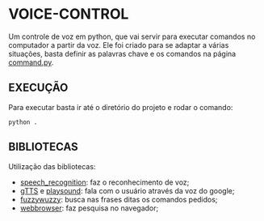 # VOICE-CONTROL

Um controle de voz em python, que vai servir para executar comandos no computador a partir da voz. Ele foi criado para se adaptar a várias situações, basta definir as palavras chave e os comandos na página [command.py](./modules/command.py).

## EXECUÇÃO

Para executar basta ir até o diretório do projeto e rodar o comando:
```
python .
```

## BIBLIOTECAS

Utilização das bibliotecas:

- [speech_recognition](https://pypi.org/project/SpeechRecognition/): faz o reconhecimento de voz;
- [gTTS](https://pypi.org/project/gTTS/) e [playsound](https://pypi.org/project/playsound/): fala com o usuário através da voz do google;
- [fuzzywuzzy](https://pypi.org/project/fuzzywuzzy/): busca nas frases ditas os comandos pedidos;
- [webbrowser](https://docs.python.org/2/library/webbrowser.html): faz pesquisa no navegador;
